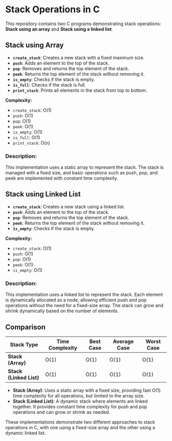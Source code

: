 # Stack Operations in C

This repository contains two C programs demonstrating stack operations: **Stack using an array** and **Stack using a linked list**.

## Stack using Array

- **`create_stack`**: Creates a new stack with a fixed maximum size.
- **`push`**: Adds an element to the top of the stack.
- **`pop`**: Removes and returns the top element of the stack.
- **`peek`**: Returns the top element of the stack without removing it.
- **`is_empty`**: Checks if the stack is empty.
- **`is_full`**: Checks if the stack is full.
- **`print_stack`**: Prints all elements in the stack from top to bottom.

**Complexity:**

- `create_stack`: O(1)
- `push`: O(1)
- `pop`: O(1)
- `peek`: O(1)
- `is_empty`: O(1)
- `is_full`: O(1)
- `print_stack`: O(n)

### Description:

This implementation uses a static array to represent the stack. The stack is managed with a fixed size, and basic operations such as push, pop, and peek are implemented with constant time complexity.

## Stack using Linked List

- **`create_stack`**: Creates a new stack using a linked list.
- **`push`**: Adds an element to the top of the stack.
- **`pop`**: Removes and returns the top element of the stack.
- **`peek`**: Returns the top element of the stack without removing it.
- **`is_empty`**: Checks if the stack is empty.

**Complexity:**

- `create_stack`: O(1)
- `push`: O(1)
- `pop`: O(1)
- `peek`: O(1)
- `is_empty`: O(1)

### Description:

This implementation uses a linked list to represent the stack. Each element is dynamically allocated as a node, allowing efficient push and pop operations without the need for a fixed-size array. The stack can grow and shrink dynamically based on the number of elements.

## Comparison

| Stack Type              | Time Complexity | Best Case | Average Case | Worst Case |
| ----------------------- | --------------- | --------- | ------------ | ---------- |
| **Stack (Array)**       | O(1)            | O(1)      | O(1)         | O(1)       |
| **Stack (Linked List)** | O(1)            | O(1)      | O(1)         | O(1)       |

- **Stack (Array)**: Uses a static array with a fixed size, providing fast O(1) time complexity for all operations, but limited to the array size.
- **Stack (Linked List)**: A dynamic stack where elements are linked together. It provides constant time complexity for push and pop operations and can grow or shrink as needed.

These implementations demonstrate two different approaches to stack operations in C, with one using a fixed-size array and the other using a dynamic linked list.
